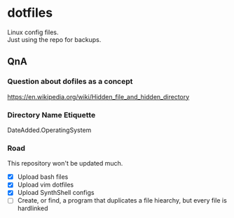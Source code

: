 # dotfiles
Linux config files.    
Just using the repo for backups.


## QnA 
### Question about dofiles as a concept
https://en.wikipedia.org/wiki/Hidden_file_and_hidden_directory

### Directory Name Etiquette
DateAdded.OperatingSystem

### Road
This repository won't be updated much.   
- [X] Upload bash files   
- [X] Upload vim dotfiles   
- [X] Upload SynthShell configs
- [ ] Create, or find, a program that duplicates a file hiearchy, but every file is hardlinked   
